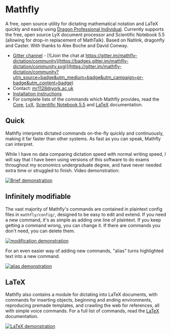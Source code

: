 # Mathfly
A free, open source utility for dictating mathematical notation and LaTeX quickly and easily using [Dragon Professional Individual](https://www.nuance.com/en-gb/dragon/business-solutions/dragon-professional-individual.html). Currently supports the free, open source LyX document processor and Scientific Notebook 5.5 (allowing for drop-in replacement of MathTalk). Based on Natlink, dragonfly and Caster. With thanks to Alex Boche and David Conway.

* [Gitter channel](https://gitter.im/mathfly-dictation/community) - [![Join the chat at https://gitter.im/mathfly-dictation/community](https://badges.gitter.im/mathfly-dictation/community.svg)](https://gitter.im/mathfly-dictation/community?utm_source=badge&utm_medium=badge&utm_campaign=pr-badge&utm_content=badge)
* Contact: mr1128@york.ac.uk
* [Installation instructions](mathfly/docs/installation.md)
* For complete lists of the commands which Mathfly provides, read the [Core](mathfly/docs/Core.pdf), [LyX](mathfly/docs/LyX.pdf), [Scientific Notebook 5.5](mathfly/docs/Scientific_Notebook.pdf) and [LaTeX](mathfly/docs/LaTeX.pdf) documentation.

## Quick
Mathfly interprets dictated commands on-the-fly quickly and continuously, making it far faster than other systems. As fast as you can speak, Mathfly can interpret.

While I have no data comparing dictation speed with normal writing speed, I will say that I have been using versions of this software to do exams throughout my economics undergraduate degree, and have never needed extra time or struggled to finish. Video demonstration:

[![Brief demonstration](http://img.youtube.com/vi/7eZ6fMztvwA/0.jpg)](https://www.youtube.com/watch?v=7eZ6fMztvwA)

## Infinitely modifiable
The vast majority of Mathfly's commands are contained in plaintext config files in `mathfly/config/`, designed to be easy to edit and extend. If you need a new command, it's as simple as adding one line of plaintext. If you keep getting a command wrong, you can change it. If there are commands you don't need, you can delete them.

[![modification demonstration](http://img.youtube.com/vi/vLwu9SWK030/0.jpg)](https://youtu.be/vLwu9SWK030)

For an even easier way of adding new commands, "alias" turns highlighted text into a new command.

[![alias demonstration](http://img.youtube.com/vi/mZ-Y8O5RrUY/0.jpg)](https://www.youtube.com/watch?v=mZ-Y8O5RrUY)

## LaTeX
Mathfly also contains a module for dictating into LaTeX documents, with commands for inserting objects, beginning and ending environments, reproducing premade templates, and crawling the web for references, all with simple voice commands. For a full list of commands, read the [LaTeX](mathfly/docs/LaTeX.pdf) documentation.

[![LaTeX demonstration](http://img.youtube.com/vi/N9OzgJFP8tM/0.jpg)](https://youtu.be/N9OzgJFP8tM)
